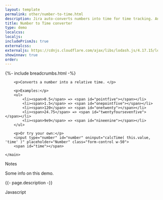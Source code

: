 ```yaml
---
layout: template
permalink: other/number-to-time.html
description: Jira auto-converts numbers into time for time tracking. An example of this would be 1.5 converts to 1 hour and 30 minutes. I thought re-creating that would be a fun exercise, so here's what I came up with.
title: Number to Time converter
type: demo
localcss: 
localjs:
includePrismJs: true
externalcss: 
externaljs: https://cdnjs.cloudflare.com/ajax/libs/lodash.js/4.17.15/lodash.min.js
showinnav: true
order: 
---
```


<style>
	.form-control {
		display: inline-block;
	}
</style>

{%- include breadcrumbs.html -%}


<div class="container d-flex flex-wrap body-wrapper">
	<main class="col-12 order-lg-2" role="main" aria-label="Main Content Area">

		<p>Converts a number into a relative time. </p>

		<p>Examples:</p>
		<ul>
			<li><span>0.5</span> => <span id="pointfive"></span></li>
			<li><span>1.5</span> => <span id="onepointfive"></span></li>
			<li><span>120</span> => <span id="onetwenty"></span></li>
			<li><span>24.75</span> => <span id="twentyfoursevenfive"></span></li>
			<li><span>9e9</span> => <span id="nineenine"></span></li>	
		</ul>
		
		<p>Or try your own:</p>
		<input type="number" id="number" oninput="calcTime( this.value, 'time' )" placeholder="Number" class="form-control w-50">
		<span id="time"></span>

	</main>
</div>

<script id="prism-source">
	var calcTime;

    window.addEventListener( 'DOMContentLoaded', function() {
        ( function( $ ) {

			calcTime = function( input, target ) {
				input = _.toNumber( input );
				var timevalue = 0;
				
				if( _.isNumber( input ) && !_.isNaN( input ) ) {
					if( input < 1 ) {
						timevalue = ( input * 60 )  + ' minutes';
					} else {
						input = input.toString().split( '.' );

						if( input[0] < 60 ) {
							if( input[1] ) {
								input[1] = ( _.toNumber( '.' + input[1] ) * 60 );
								timevalue = input[0] + ' hours ' + _.round( input[1] ) + ' minutes';
							} else {
								timevalue = input[0] + ' minutes';
							}
						} else {
							if( input[1] ) {
								input[1] = ( _.toNumber( '.' + input[1] ) * 60 );
								timevalue = input[0] + ' hours ' + _.round( input[1] ) + ' minutes';
							} else {
								timevalue = ( input[0] / 60 );
								timevalue = _.round( timevalue, 2 ) + ' hours';
							}
						}
					}
				}
				
				document.getElementById( target ).innerText = timevalue;
			}

			calcTime( 0.5, 'pointfive' );
			calcTime( 1.5, 'onepointfive' );
			calcTime( 120, 'onetwenty' );
			calcTime( 24.75, 'twentyfoursevenfive' );
			calcTime( 9e9, 'nineenine' );

        } )( jQuery );
    } );
</script>


<div aria-multiselectable="true" class="accordion indicator-plus accordion-white mb-3" id="accordion-4" role="tabpanel">
	<div class="card">
		<div aria-expanded="false" class="card-header collapsed" data-target="#accordion-4-collapse-3" data-toggle="collapse" id="accordion-4-card-3" role="tab">
			<a class="card-title" data-controls="accordion-4-collapse-3">Notes</a>
		</div>
		<div aria-labelledby="accordion-4-card-3" class="collapse show" id="accordion-4-collapse-3" role="tabpanel">
			<div class="card-body">
				<p>Some info on this demo.</p>
				<p>{{- page.description -}}</p>
			</div>
		</div>
	</div>
	<div class="card">
		<div aria-expanded="false" class="card-header collapsed" data-target="#accordion-4-collapse-2" data-toggle="collapse" id="accordion-4-card-2" role="tab">
			<a class="card-title" data-controls="accordion-4-collapse-2">Javascript</a>
		</div>
		<div aria-labelledby="accordion-4-card-2" class="collapse" id="accordion-4-collapse-2" role="tabpanel">
			<div class="card-body">
				<div class="row">
					<div class="col">
						<pre id="script-output"></pre>
					</div>
				</div>
			</div>
		</div>
	</div>	
</div>
